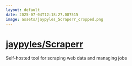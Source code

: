 ```yaml
---
layout: default
date: 2025-07-04T12:18:27.087515
image: assets/jaypyles_Scraperr_cropped.png
---
```


# [jaypyles/Scraperr](https://github.com/jaypyles/Scraperr)

Self-hosted tool for scraping web data and managing jobs
